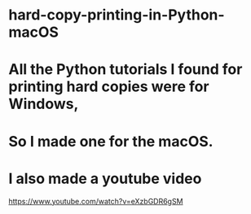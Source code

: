 # hard-copy-printing-in-Python-macOS
# All the Python tutorials I found for printing hard copies were for Windows,
# So I made one for the macOS.
# I also made a youtube video
https://www.youtube.com/watch?v=eXzbGDR6gSM
